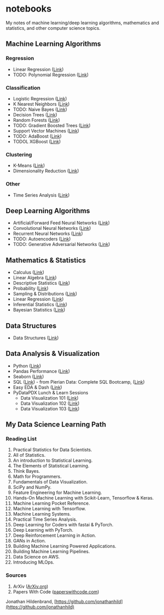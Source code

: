# notebooks

My notes of machine learning/deep learning algorithms, mathematics and statistics, and other computer science topics.

## Machine Learning Algorithms

### Regression

- Linear Regression ([Link](./algo_ml_linregression.ipynb))
- TODO: Polynomial Regression ([Link](./algo_ml_polyregression.ipynb))

### Classification

- Logistic Regression ([Link](.ipynb))
- K Nearest Neighbors ([Link](.ipynb))
- TODO: Naive Bayes ([Link](.ipynb))
- Decision Trees ([Link](.ipynb))
- Random Forests ([Link](algo_ml_randomforest.ipynb))
- TODO: Gradient Boosted Trees ([Link](./algo_ml_gradientboosttrees.ipynb))
- Support Vector Machines ([Link](./algo_ml_svm.ipynb))
- TODO: AdaBoost ([Link](algo_ml_adaboost.ipynb))
- TODOL XGBoost ([Link](algo_ml_xgboost.ipynb))

### Clustering

- K-Means ([Link](./algo_ml_kmeans.ipynb))
- Dimensionality Reduction ([Link](.ipynb))

### Other

- Time Series Analysis ([Link](./algo_ml_timeseries.ipynb))

## Deep Learning Algorithms

- Artificial/Forward Feed Neural Networks ([Link](./algo_deep_ann.ipynb))
- Convolutional Neural Networks ([Link](./algo_deep_cnn.ipynb))
- Recurrent Neural Networks ([Link](./algo_deep_rnn.ipynb))
- TODO: Autoencoders ([Link](./algo_deep_autoencoders.ipynb))
- TODO: Generative Adversarial Networks ([Link](./algo_deep_gan.ipynb))

## Mathematics & Statistics

- Calculus ([Link](./calculus.ipynb))
- Linear Algebra ([Link](./linear_algebra.ipynb))
- Descriptive Statistics ([Link](./stats_descriptive.ipynb))
- Probability ([Link](./stats_probability.ipynb))
- Sampling & Distributions ([Link](./stats_distributions.ipynb))
- Linear Regression ([Link](./stats_linregression.ipynb))
- Inferential Statistics ([Link](./stats_inferential.ipynb))
- Bayesian Statistics ([Link](./stats_bayesian.ipynb))

## Data Structures

- Data Structures ([Link](./data_structures.ipynb))

## Data Analysis & Visualization

- Python ([Link](./python.ipynb))
- Pandas Performance ([Link](./pandas_performance_tips.ipynb))
- Seaborn ([Link](./seaborn.ipynb))
- SQL ([Link](./sql.ipynb)) - from Pierian Data: Complete SQL Bootcamp, ([Link](https://www.udemy.com/course/the-complete-sql-bootcamp/))
- Easy EDA & Dash ([Link](./easy_data_exploration_vis_and_dash.ipynb))
- PyDataPDX Lunch & Learn Sessions
  - Data Visualization 101 ([Link](./plotting/data_visualization_101.pdf))
  - Data Visualization 102 ([Link](./plotting/data_visualization_102.ipynb))
  - Data Visualization 103 ([Link](./plotting/data_visualization_103.pdf))

## My Data Science Learning Path

### Reading List

1. Practical Statistics for Data Scientists.
1. All of Statistics.
1. An introduction to Statistical Learning.
1. The Elements of Statistical Learning.
1. Think Bayes.
1. Math for Programmers.
1. Fundamentals of Data Visualization.
1. SciPy and NumPy.
1. Feature Engineering for Machine Learning.
1. Hands-On Machine Learning with Scikit-Learn, Tensorflow & Keras.
1. Machine Learning Pocket Reference.
1. Machine Learning with Tensorflow.
1. Machine Learning Systems.
1. Practical Time Series Analysis.
1. Deep Learning for Coders with fastai & PyTorch.
1. Deep Learning with PyTorch.
1. Deep Reinforcement Learning in Action.
1. GANs in Action.
1. Building Machine Learning Powered Applications.
1. Building Machine Learning Pipelines.
1. Data Science on AWS.
1. Introducing MLOps.

### Sources

1. ArXiv ([ArXiv.org](https://arxiv.org/))
1. Papers With Code ([paperswithcode.com](https://paperswithcode.com/))

Jonathan Hildenbrand, [https://github.com/jonathanhild](https://github.com/jonathanhild)